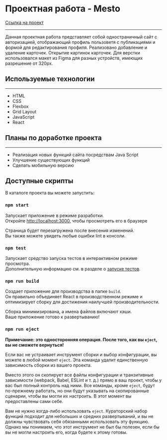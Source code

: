 # Проектная работа - Mesto

[Ссылка на проект](https://veyron-bad.github.io/mesto/)

---------------------------------------------------------------

Данная проектная работа представляет собой одностраничный сайт c авторизацией,
отображающий профиль пользоветя с публикациями и формой для редактирования профиля.
Реализовано добавление и удаление карточек. Открытие картинок карточек.
Для верстки использовался макет из Figma для разных устройств,
имеющих разрешение от 320px.

## Используемые технологии
---------------------------

* HTML
* CSS
* Flexbox
* Grid Layout
* JavaScript
* React


## Планы по доработке проекта
------------------------------

* Реализация новых функций сайта посредствам Java Script
* Улучшение существующих функций
* Сделать мобильную версию

## Доступные скрипты

В каталоге проекта вы можете запустить:

### `npm start`

Запускает приложение в режиме разработки.\
Откройте [http://localhost:3000](http://localhost:3000), чтобы просмотреть его в браузере

Страница будет перезагружена после внесения изменений.\
Вы также можете увидеть любые ошибки lint в консоли.

### `npm test`

Запускает средство запуска тестов в интерактивном режиме просмотра.\
Дополнительную информацию см. в разделе о [запуске тестов](https://facebook.github.io/create-react-app/docs/running-tests).

### `npm run build`

Создает приложение для производства в папке `build`.\
Он правильно объединяет React в производственном режиме и оптимизирует сборку для достижения наилучшей производительности.

Сборка минимизирована, а имена файлов включают хэши.\
Ваше приложение готово к развертыванию!

### `npm run eject`

**Примечание: это односторонняя операция. После того, как вы `eject`, вы не сможете вернуться!**

Если вас не устраивает инструмент сборки и выбор конфигурации, вы можете в любой момент `eject`. Эта команда удалит единственную зависимость сборки из вашего проекта.

Вместо этого он скопирует все файлы конфигурации и транзитивные зависимости (webpack, Babel, ESLint и т. д.) прямо в ваш проект, чтобы у вас был полный контроль над ними. Все команды, кроме `eject`, будут по-прежнему работать, но они будут указывать на скопированные сценарии, чтобы вы могли их настроить. В этот момент вы предоставлены сами себе.

Вам не нужно когда-либо использовать `eject`. Кураторский набор функций подходит для небольших и средних развертываний, и вы не должны чувствовать себя обязанными использовать эту функцию. Однако мы понимаем, что этот инструмент не был бы полезен, если бы вы не могли настроить его, когда будете к этому готовы.